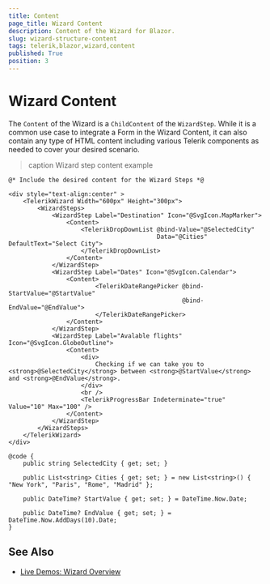 ```yaml
---
title: Content
page_title: Wizard Content
description: Content of the Wizard for Blazor.
slug: wizard-structure-content
tags: telerik,blazor,wizard,content
published: True
position: 3
---
```


# Wizard Content

The `Content` of the Wizard is a `ChildContent` of the `WizardStep`. While it is a common use case to integrate a Form in the Wizard Content, it can also contain any type of HTML content including various Telerik components as needed to cover your desired scenario.

>caption Wizard step content example

````RAZOR
@* Include the desired content for the Wizard Steps *@

<div style="text-align:center" >
    <TelerikWizard Width="600px" Height="300px">
        <WizardSteps>
            <WizardStep Label="Destination" Icon="@SvgIcon.MapMarker">
                <Content>
                    <TelerikDropDownList @bind-Value="@SelectedCity"
                                         Data="@Cities" DefaultText="Select City">
                    </TelerikDropDownList>
                </Content>
            </WizardStep>
            <WizardStep Label="Dates" Icon="@SvgIcon.Calendar">
                <Content>
                        <TelerikDateRangePicker @bind-StartValue="@StartValue"
                                                @bind-EndValue="@EndValue">
                        </TelerikDateRangePicker>
                </Content>
            </WizardStep>
            <WizardStep Label="Avalable flights" Icon="@SvgIcon.GlobeOutline">
                <Content>
                    <div>
                        Checking if we can take you to <strong>@SelectedCity</strong> between <strong>@StartValue</strong> and <strong>@EndValue</strong>.
                    </div>
                    <br />
                    <TelerikProgressBar Indeterminate="true" Value="10" Max="100" />
                </Content>
            </WizardStep>
        </WizardSteps>
    </TelerikWizard>
</div>

@code {
    public string SelectedCity { get; set; }

    public List<string> Cities { get; set; } = new List<string>() { "New York", "Paris", "Rome", "Madrid" };

    public DateTime? StartValue { get; set; } = DateTime.Now.Date;

    public DateTime? EndValue { get; set; } = DateTime.Now.AddDays(10).Date;
}
````


## See Also

* [Live Demos: Wizard Overview](https://demos.telerik.com/blazor-ui/wizard/overview)
